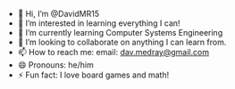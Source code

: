 - 👋 Hi, I’m @DavidMR15
- 👀 I’m interested in learning everything I can!
- 🌱 I’m currently learning Computer Systems Engineering
- 💞️ I’m looking to collaborate on anything I can learn from.
- 📫 How to reach me: email: dav.medray@gmail.com
- 😄 Pronouns: he/him
- ⚡ Fun fact: I love board games and math!

<!---
DavidMR15/DavidMR15 is a ✨ special ✨ repository because its `README.md` (this file) appears on your GitHub profile.
You can click the Preview link to take a look at your changes.
--->
